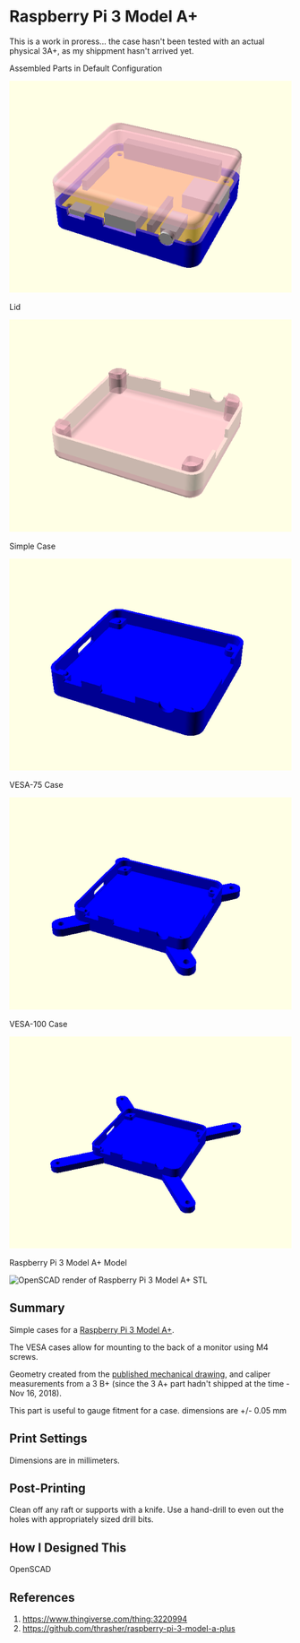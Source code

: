 # Raspberry Pi 3 Model A+

This is a work in proress... the case hasn't been tested with an actual physical 3A+, as my shippment hasn't arrived yet.

Assembled Parts in Default Configuration

![OpenSCAD render of case STL](https://raw.githubusercontent.com/thrasher/raspberry-pi-3-model-a-plus/master/render.png)

Lid

![OpenSCAD render of case STL](https://raw.githubusercontent.com/thrasher/raspberry-pi-3-model-a-plus/master/lid.png)

Simple Case

![OpenSCAD render of case STL](https://raw.githubusercontent.com/thrasher/raspberry-pi-3-model-a-plus/master/case.png)

VESA-75 Case

![OpenSCAD render of VESA-75 case STL](https://raw.githubusercontent.com/thrasher/raspberry-pi-3-model-a-plus/master/case-vesa-75.png)

VESA-100 Case

![OpenSCAD render of VESA-100 case STL](https://raw.githubusercontent.com/thrasher/raspberry-pi-3-model-a-plus/master/case-vesa-100.png)

Raspberry Pi 3 Model A+ Model

![OpenSCAD render of Raspberry Pi 3 Model A+ STL](https://raw.githubusercontent.com/thrasher/raspberry-pi-3-model-a-plus/master/pi.png)

## Summary

Simple cases for a [Raspberry Pi 3 Model A+](https://www.raspberrypi.org/products/raspberry-pi-3-model-a-plus/).

The VESA cases allow for mounting to the back of a monitor using M4 screws.

Geometry created from the [published mechanical drawing](https://www.raspberrypi.org/app/uploads/2018/11/Raspberry_Pi_3A_mechanical-drawing.pdf), and caliper measurements from a 3 B+ (since the 3 A+ part hadn't shipped at the time - Nov 16, 2018).

This part is useful to gauge fitment for a case.  dimensions are +/- 0.05 mm

## Print Settings

Dimensions are in millimeters.

## Post-Printing

Clean off any raft or supports with a knife.
Use a hand-drill to even out the holes with appropriately sized drill bits.

## How I Designed This

OpenSCAD

## References

1. https://www.thingiverse.com/thing:3220994
1. https://github.com/thrasher/raspberry-pi-3-model-a-plus
